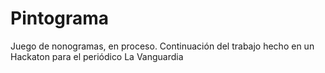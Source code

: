 # Pintograma
Juego de nonogramas, en proceso. 
Continuación del trabajo hecho en un Hackaton para el periódico La Vanguardia
